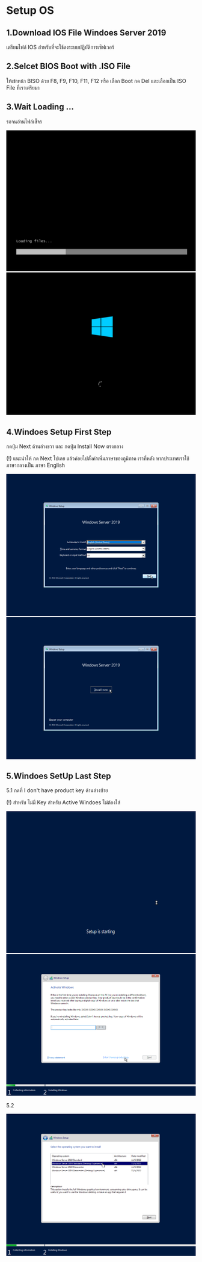 # Setup OS

## 1.Download IOS File Windoes Server 2019

เตรียมไฟล์ IOS สำหรับที่จะใช้ลงระบบปฏิบัติการเซิฟเวอร์

## 2.Selcet BIOS Boot with .ISO File

ให้เข้าหน้า BISO ด้วย F8, F9, F10, F11, F12 หรือ เลือก Boot กด Del และเลือกเป็น ISO File ที่เราเตรียมา

## 3.Wait Loading ...

รอจนอ่านไฟล์เส็จร

![](<.gitbook/assets/image (2) (1).png>)![](<.gitbook/assets/image (1) (1).png>)

## 4.Windoes Setup First Step

กดปุ่ม Next ด้านล่างขวา และ กดปุ่ม Install Now ตรงกลาง

(!) แนะนำให้ กด Next ไปเลย แล้วค่อยไปตั้งค่าเพิ่มภาษาของภูมิภาค  เราที่หลัง หากประเทศเราใช้ภาษากลางเป็น ภาษา English

![](<.gitbook/assets/image (5).png>)![](<.gitbook/assets/image (3).png>)

## 5.Windoes SetUp Last Step

5.1 กดที่ I don't have product key ด้านล่างซ้าย

(!) สำหรับ ไม่มี Key สำหรับ Active Windoes ไม่ต้องใส่

![](<.gitbook/assets/image (4).png>)![](<.gitbook/assets/image (2).png>)

5.2&#x20;

![](<.gitbook/assets/image (1).png>)
